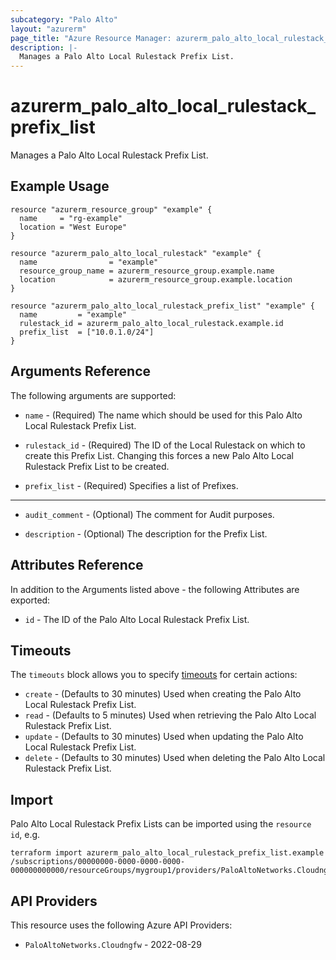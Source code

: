 ```yaml
---
subcategory: "Palo Alto"
layout: "azurerm"
page_title: "Azure Resource Manager: azurerm_palo_alto_local_rulestack_prefix_list"
description: |-
  Manages a Palo Alto Local Rulestack Prefix List.
---
```


# azurerm_palo_alto_local_rulestack_prefix_list

Manages a Palo Alto Local Rulestack Prefix List.

## Example Usage

```hcl
resource "azurerm_resource_group" "example" {
  name     = "rg-example"
  location = "West Europe"
}

resource "azurerm_palo_alto_local_rulestack" "example" {
  name                = "example"
  resource_group_name = azurerm_resource_group.example.name
  location            = azurerm_resource_group.example.location
}

resource "azurerm_palo_alto_local_rulestack_prefix_list" "example" {
  name         = "example"
  rulestack_id = azurerm_palo_alto_local_rulestack.example.id
  prefix_list  = ["10.0.1.0/24"]
}
```

## Arguments Reference

The following arguments are supported:

* `name` - (Required) The name which should be used for this Palo Alto Local Rulestack Prefix List.

* `rulestack_id` - (Required) The ID of the Local Rulestack on which to create this Prefix List. Changing this forces a new Palo Alto Local Rulestack Prefix List to be created.

* `prefix_list` - (Required) Specifies a list of Prefixes.

---

* `audit_comment` - (Optional) The comment for Audit purposes.

* `description` - (Optional) The description for the Prefix List.

## Attributes Reference

In addition to the Arguments listed above - the following Attributes are exported: 

* `id` - The ID of the Palo Alto Local Rulestack Prefix List.

## Timeouts

The `timeouts` block allows you to specify [timeouts](https://developer.hashicorp.com/terraform/language/resources/configure#define-operation-timeouts) for certain actions:

* `create` - (Defaults to 30 minutes) Used when creating the Palo Alto Local Rulestack Prefix List.
* `read` - (Defaults to 5 minutes) Used when retrieving the Palo Alto Local Rulestack Prefix List.
* `update` - (Defaults to 30 minutes) Used when updating the Palo Alto Local Rulestack Prefix List.
* `delete` - (Defaults to 30 minutes) Used when deleting the Palo Alto Local Rulestack Prefix List.

## Import

Palo Alto Local Rulestack Prefix Lists can be imported using the `resource id`, e.g.

```shell
terraform import azurerm_palo_alto_local_rulestack_prefix_list.example /subscriptions/00000000-0000-0000-0000-000000000000/resourceGroups/mygroup1/providers/PaloAltoNetworks.Cloudngfw/localRulestacks/myLocalRulestack/prefixLists/myFQDNList1
```

## API Providers
<!-- This section is generated, changes will be overwritten -->
This resource uses the following Azure API Providers:

* `PaloAltoNetworks.Cloudngfw` - 2022-08-29
